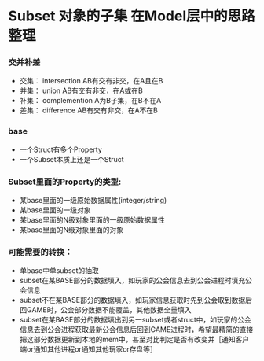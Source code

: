 # Subset 对象的子集 在Model层中的思路整理

### 交并补差
* 交集： intersection   AB有交有非交，在A且在B
* 并集： union          AB有交有非交，在A或在B
* 补集： complemention  A为B子集，在B不在A
* 差集： difference     AB有交有非交，在A不在B

### base
* 一个Struct有多个Property
* 一个Subset本质上还是一个Struct

### Subset里面的Property的类型:
* 某base里面的一级原始数据属性(integer/string)
* 某base里面的一级对象
* 某base里面的N级对象里面的一级原始数据属性
* 某base里面的N级对象里面的对象

### 可能需要的转换：
* 单base中单subset的抽取
* subset在某BASE部分的数据填入，如玩家的公会信息去到公会进程时填充公会信息
* subset不在某BASE部分的数据填入，如玩家信息获取时先到公会取到数据后回GAME时，公会部分数据不能覆盖，其他数据全量填入
* subset在某BASE部分的数据填出到另一subset或者struct中，如玩家的公会信息去到公会进程获取最新公会信息后回到GAME进程时，希望最精简的直接把这部分数据更新到本地的mem中，甚至对比判定是否有改变并［通知客户端or通知其他进程or通知其他玩家or存盘等］


